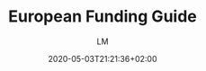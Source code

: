 ---
title: "European Funding Guide"
images: # Create a folder in /static/images/tools that has the same name as this current markdown file and place the images there. We only need the file name here. If this is not clear, please refer to existing tools as references.
  - path: european-funding-guide.eu_.png
  - path: european-funding-guide.eu_scholarship_overview_Germany.png
  - path: european-funding-guide.eu_scholarship.png
categories:
  - "Guides"
  - "Career"
tags:
  - "PhD Guide"
  - "Career"
links:
  - name: European Funding Guide
    link: http://www.european-funding-guide.eu/
summary: Find money for your education in Europe.
features:
platforms:
  - Web
fields:
plans:
author: LM   # the person who submitted this tool to KausalFlow
date: 2020-05-03T21:21:36+02:00
draft: false
---